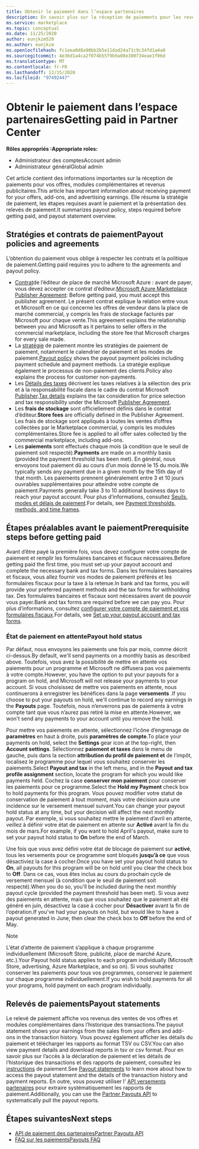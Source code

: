 ```yaml
---
title: Obtenir le paiement dans l’espace partenaires
description: En savoir plus sur la réception de paiements pour les revenus en tant que partenaire Microsoft, par exemple via les offres de la place de marché commercial, les programmes d’incentives et le programme fournisseur de solutions Cloud. Comprend la stratégie de paiement, l’état de retenue au paiement et les relevés de paiement.
ms.service: marketplace
ms.topic: conceptual
ms.date: 11/25/2020
author: eunjkim520
ms.author: eunjkim
ms.openlocfilehash: fc1eea0d8a90bb2b5e11dad24a71c9c34fd1a4a0
ms.sourcegitcommit: 4e36d1a4ca2f074b55f9b9a08e300734eae1f06d
ms.translationtype: MT
ms.contentlocale: fr-FR
ms.lasthandoff: 12/15/2020
ms.locfileid: "97492447"
---
```

# <a name="getting-paid-in-partner-center"></a><span data-ttu-id="599db-104">Obtenir le paiement dans l’espace partenaires</span><span class="sxs-lookup"><span data-stu-id="599db-104">Getting paid in Partner Center</span></span>

<span data-ttu-id="599db-105">**Rôles appropriés :**</span><span class="sxs-lookup"><span data-stu-id="599db-105">**Appropriate roles:**</span></span>

- <span data-ttu-id="599db-106">Administrateur des comptes</span><span class="sxs-lookup"><span data-stu-id="599db-106">Account admin</span></span>
- <span data-ttu-id="599db-107">Administrateur général</span><span class="sxs-lookup"><span data-stu-id="599db-107">Global admin</span></span>

<span data-ttu-id="599db-108">Cet article contient des informations importantes sur la réception de paiements pour vos offres, modules complémentaires et revenus publicitaires.</span><span class="sxs-lookup"><span data-stu-id="599db-108">This article has important information about receiving payment for your offers, add-ons, and advertising earnings.</span></span> <span data-ttu-id="599db-109">Elle résume la stratégie de paiement, les étapes requises avant le paiement et la présentation des relevés de paiement.</span><span class="sxs-lookup"><span data-stu-id="599db-109">It summarizes payout policy, steps required before getting paid, and payout statement overview.</span></span>

## <a name="payout-policies-and-agreements"></a><span data-ttu-id="599db-110">Stratégies et contrats de paiement</span><span class="sxs-lookup"><span data-stu-id="599db-110">Payout policies and agreements</span></span>

<span data-ttu-id="599db-111">L’obtention du paiement vous oblige à respecter les contrats et la politique de paiement.</span><span class="sxs-lookup"><span data-stu-id="599db-111">Getting paid requires you to adhere to the agreements and payout policy.</span></span>

- <span data-ttu-id="599db-112">[Contrat](https://go.microsoft.com/fwlink/p/?LinkID=699560)de l’éditeur de place de marché Microsoft Azure : avant de payer, vous devez accepter ce contrat d’éditeur.</span><span class="sxs-lookup"><span data-stu-id="599db-112">[Microsoft Azure Marketplace Publisher Agreement](https://go.microsoft.com/fwlink/p/?LinkID=699560):  Before getting paid, you must accept this publisher agreement.</span></span> <span data-ttu-id="599db-113">Le présent contrat explique la relation entre vous et Microsoft en ce qui concerne les offres de vendeur dans la place de marché commercial, y compris les frais de stockage facturés par Microsoft pour chaque vente.</span><span class="sxs-lookup"><span data-stu-id="599db-113">This agreement explains the relationship between you and Microsoft as it pertains to seller offers in the commercial marketplace, including the store fee that Microsoft charges for every sale made.</span></span>
- <span data-ttu-id="599db-114">La [stratégie](payout-policy-details.md) de paiement montre les stratégies de paiement de paiement, notamment le calendrier de paiement et les modes de paiement.</span><span class="sxs-lookup"><span data-stu-id="599db-114">[Payout policy](payout-policy-details.md) shows the payout payment policies including payment schedule and payment methods.</span></span> <span data-ttu-id="599db-115">La stratégie explique également le processus de non-paiement des clients.</span><span class="sxs-lookup"><span data-stu-id="599db-115">Policy also explains the process for customer non-payments.</span></span>
- <span data-ttu-id="599db-116">Les [Détails des taxes](tax-details-marketplace.md) décrivent les taxes relatives à la sélection des prix et à la responsabilité fiscale dans le cadre du contrat Microsoft [Publisher](https://go.microsoft.com/fwlink/p/?LinkID=699560).</span><span class="sxs-lookup"><span data-stu-id="599db-116">[Tax details](tax-details-marketplace.md) explains the tax consideration for price selection and tax responsibility under the Microsoft [Publisher Agreement](https://go.microsoft.com/fwlink/p/?LinkID=699560).</span></span>
- <span data-ttu-id="599db-117">Les **frais de stockage** sont officiellement définis dans le contrat d’éditeur.</span><span class="sxs-lookup"><span data-stu-id="599db-117">**Store fees** are officially defined in the Publisher Agreement.</span></span> <span data-ttu-id="599db-118">Les frais de stockage sont appliqués à toutes les ventes d’offres collectées par le Marketplace commercial, y compris les modules complémentaires.</span><span class="sxs-lookup"><span data-stu-id="599db-118">Store fee is applied to all offer sales collected by the commercial marketplace, including add-ons.</span></span>
- <span data-ttu-id="599db-119">Les **paiements** sont effectués chaque mois (à condition que le seuil de paiement soit respecté).</span><span class="sxs-lookup"><span data-stu-id="599db-119">**Payments** are made on a monthly basis (provided the payment threshold has been met).</span></span> <span data-ttu-id="599db-120">En général, nous envoyons tout paiement dû au cours d’un mois donné le 15 du mois.</span><span class="sxs-lookup"><span data-stu-id="599db-120">We typically sends any payment due in a given month by the 15th day of that month.</span></span> <span data-ttu-id="599db-121">Les paiements prennent généralement entre 3 et 10 jours ouvrables supplémentaires pour atteindre votre compte de paiement.</span><span class="sxs-lookup"><span data-stu-id="599db-121">Payments generally take 3 to 10 additional business days to reach your payout account.</span></span> <span data-ttu-id="599db-122">Pour plus d’informations, consultez [Seuils, modes et délais de paiement](payment-thresholds-methods-timeframes.md).</span><span class="sxs-lookup"><span data-stu-id="599db-122">For details, see [Payment thresholds, methods, and time frames](payment-thresholds-methods-timeframes.md).</span></span>

## <a name="prerequisite-steps-before-getting-paid"></a><span data-ttu-id="599db-123">Étapes préalables avant le paiement</span><span class="sxs-lookup"><span data-stu-id="599db-123">Prerequisite steps before getting paid</span></span>

<span data-ttu-id="599db-124">Avant d’être payé la première fois, vous devez configurer votre compte de paiement et remplir les formulaires bancaires et fiscaux nécessaires.</span><span class="sxs-lookup"><span data-stu-id="599db-124">Before getting paid the first time, you must set up your payout account and complete the necessary bank and tax forms.</span></span> <span data-ttu-id="599db-125">Dans les formulaires bancaires et fiscaux, vous allez fournir vos modes de paiement préférés et les formulaires fiscaux pour la taxe à la retenue.</span><span class="sxs-lookup"><span data-stu-id="599db-125">In bank and tax forms, you will provide your preferred payment methods and the tax forms for withholding tax.</span></span> <span data-ttu-id="599db-126">Des formulaires bancaires et fiscaux sont nécessaires avant de pouvoir vous payer.</span><span class="sxs-lookup"><span data-stu-id="599db-126">Bank and tax forms are required before we can pay you.</span></span> <span data-ttu-id="599db-127">Pour plus d’informations, consultez [configurer votre compte de paiement et vos formulaires fiscaux](set-up-your-payout-account.md).</span><span class="sxs-lookup"><span data-stu-id="599db-127">For details, see [Set up your payout account and tax forms](set-up-your-payout-account.md).</span></span>

### <a name="payout-hold-status"></a><span data-ttu-id="599db-128">État de paiement en attente</span><span class="sxs-lookup"><span data-stu-id="599db-128">Payout hold status</span></span>

<span data-ttu-id="599db-129">Par défaut, nous envoyons les paiements une fois par mois, comme décrit ci-dessus.</span><span class="sxs-lookup"><span data-stu-id="599db-129">By default, we'll send payments on a monthly basis as described above.</span></span> <span data-ttu-id="599db-130">Toutefois, vous avez la possibilité de mettre en attente vos paiements pour un programme et Microsoft ne diffusera pas vos paiements à votre compte.</span><span class="sxs-lookup"><span data-stu-id="599db-130">However, you have the option to put your payouts for a program on hold, and Microsoft will not release your payments to your account.</span></span> <span data-ttu-id="599db-131">Si vous choisissez de mettre vos paiements en attente, nous continuerons à enregistrer les bénéfices dans la page **versements** .</span><span class="sxs-lookup"><span data-stu-id="599db-131">If you choose to put your payouts on hold, we'll continue to record any earnings in the **Payouts** page.</span></span> <span data-ttu-id="599db-132">Toutefois, nous n’enverrons pas de paiements à votre compte tant que vous n’aurez pas retiré la mise en attente.</span><span class="sxs-lookup"><span data-stu-id="599db-132">However, we won't send any payments to your account until you remove the hold.</span></span>

<span data-ttu-id="599db-133">Pour mettre vos paiements en attente, sélectionnez l’icône d’engrenage de **paramètres** en haut à droite, puis **paramètres de compte**.</span><span class="sxs-lookup"><span data-stu-id="599db-133">To place your payments on hold, select the **Settings** gear icon at the top-right, then **Account settings**.</span></span> <span data-ttu-id="599db-134">Sélectionnez **paiement et taxes** dans le menu de gauche, puis dans la section **attribution du profil de paiement et** de l’impôt, localisez le programme pour lequel vous souhaitez conserver les paiements.</span><span class="sxs-lookup"><span data-stu-id="599db-134">Select **Payout and tax** in the left menu, and in the **Payout and tax profile assignment** section, locate the program for which you would like payments held.</span></span> <span data-ttu-id="599db-135">Cochez la case **conserver mon paiement** pour conserver les paiements pour ce programme.</span><span class="sxs-lookup"><span data-stu-id="599db-135">Select the **Hold my Payment** check box to hold payments for this program.</span></span> <span data-ttu-id="599db-136">Vous pouvez modifier votre statut de conservation de paiement à tout moment, mais votre décision aura une incidence sur le versement mensuel suivant.</span><span class="sxs-lookup"><span data-stu-id="599db-136">You can change your payout hold status at any time, but your decision will affect the next monthly payout.</span></span> <span data-ttu-id="599db-137">Par exemple, si vous souhaitez mettre le paiement d’avril en attente, veillez à définir votre état de paiement en attente sur **Activé** avant la fin du mois de mars.</span><span class="sxs-lookup"><span data-stu-id="599db-137">For example, if you want to hold April's payout, make sure to set your payout hold status to **On** before the end of March.</span></span>

<span data-ttu-id="599db-138">Une fois que vous avez défini votre état de blocage de paiement sur **activé**, tous les versements pour ce programme sont bloqués **jusqu’à ce** que vous désactiviez la case à cocher.</span><span class="sxs-lookup"><span data-stu-id="599db-138">Once you have set your payout hold status to **On**, all payouts for this program will be on hold until you clear the check box to **Off**.</span></span> <span data-ttu-id="599db-139">Dans ce cas, vous êtes inclus au cours du prochain cycle de versement mensuel (à condition que le seuil de paiement soit respecté).</span><span class="sxs-lookup"><span data-stu-id="599db-139">When you do so, you'll be included during the next monthly payout cycle (provided the payment threshold has been met).</span></span> <span data-ttu-id="599db-140">Si vous avez des paiements en attente, mais que vous souhaitez que le paiement ait été généré en juin, désactivez la case à cocher pour **Désactiver** avant la fin de l’opération.</span><span class="sxs-lookup"><span data-stu-id="599db-140">If you've had your payouts on hold, but would like to have a payout generated in June, then clear the check box to **Off** before the end of May.</span></span>

>[!Note]
> <span data-ttu-id="599db-141">L’état d’attente de paiement s’applique à chaque programme individuellement (Microsoft Store, publicité, place de marché Azure, etc.).</span><span class="sxs-lookup"><span data-stu-id="599db-141">Your Payout hold status applies to each program individually (Microsoft Store, advertising, Azure Marketplace, and so on).</span></span> <span data-ttu-id="599db-142">Si vous souhaitez conserver les paiements pour tous vos programmes, conservez le paiement sur chaque programme individuellement.</span><span class="sxs-lookup"><span data-stu-id="599db-142">If you wish to hold payments for all your programs, hold payment on each program individually.</span></span>

## <a name="payout-statements"></a><span data-ttu-id="599db-143">Relevés de paiements</span><span class="sxs-lookup"><span data-stu-id="599db-143">Payout statements</span></span>

<span data-ttu-id="599db-144">Le relevé de paiement affiche vos revenus des ventes de vos offres et modules complémentaires dans l’historique des transactions.</span><span class="sxs-lookup"><span data-stu-id="599db-144">The payout statement shows your earnings from the sales from your offers and add-ons in the transaction history.</span></span> <span data-ttu-id="599db-145">Vous pouvez également afficher les détails du paiement et télécharger les rapports au format TSV ou CSV.</span><span class="sxs-lookup"><span data-stu-id="599db-145">You can also view payment details and download reports in tsv or csv format.</span></span> <span data-ttu-id="599db-146">Pour en savoir plus sur l’accès à la déclaration de paiement et les détails de l’historique des transactions et des rapports de paiement, consultez les [instructions](payout-statement.md) de paiement.</span><span class="sxs-lookup"><span data-stu-id="599db-146">See [Payout statements](payout-statement.md) to learn more about how to access the payout statement and the details of the transaction history and payment reports.</span></span> <span data-ttu-id="599db-147">En outre, vous pouvez utiliser l' [API versements partenaires](https://apidocs.microsoft.com/services/partnerpayouts) pour extraire systématiquement les rapports de paiement.</span><span class="sxs-lookup"><span data-stu-id="599db-147">Additionally, you can use the [Partner Payouts API](https://apidocs.microsoft.com/services/partnerpayouts) to systematically pull the payout reports.</span></span>

## <a name="next-steps"></a><span data-ttu-id="599db-148">Étapes suivantes</span><span class="sxs-lookup"><span data-stu-id="599db-148">Next steps</span></span>

- [<span data-ttu-id="599db-149">API de paiement des partenaires</span><span class="sxs-lookup"><span data-stu-id="599db-149">Partner Payouts API</span></span>](https://apidocs.microsoft.com/services/partnerpayouts)
- [<span data-ttu-id="599db-150">FAQ sur les paiements</span><span class="sxs-lookup"><span data-stu-id="599db-150">Payouts FAQ</span></span>](payout-faq.md)
